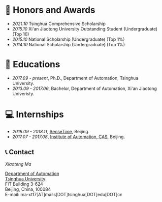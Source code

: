 # 🥇 Honors and Awards
- *2021.10* Tsinghua Comprehensive Scholarship
- *2015.10* Xi'an Jiaotong University Outstanding Student (Undergraduate) (Top 10)
- *2015.10* National Scholarship (Undergraduate) (Top 1%)
- *2014.10* National Scholarship (Undergraduate) (Top 1%)


# 📖 Educations
- *2017.09 - present*, Ph.D., Department of Automation, Tsinghua University.
- *2013.09 - 2017.06*, Bachelor, Department of Automation, Xi'an Jiaotong Univeristy.


# 💻 Internships
- *2018.09 - 2018.11*, [SenseTime](https://www.sensetime.com/), Beijing.
- *2017.07 - 2017.08*, [Institute of Automation, CAS](https://ia.cas.cn/), Beijing.


## 📞 Contact

*Xiaoteng Ma*

[Department of Automation](https://www.au.tsinghua.edu.cn/) \
[Tsinghua University](https://www.tsinghua.edu.cn/en/) \
FIT Building 3-624 \
Beijing, China, 100084 \
E-mail: ma-xt17[AT]mails[DOT]tsinghua[DOT]edu[DOT]cn